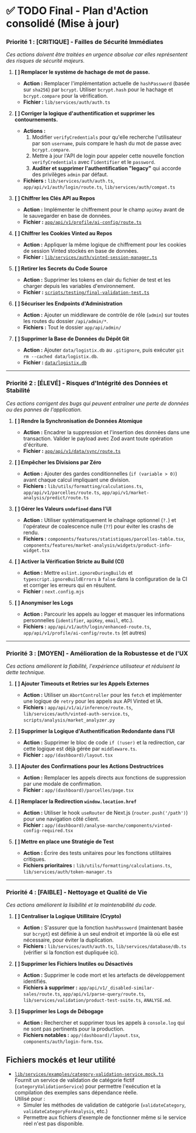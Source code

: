 # ✅ TODO Final - Plan d'Action consolidé (Mise à jour)

### Priorité 1 : [CRITIQUE] - Failles de Sécurité Immédiates

*Ces actions doivent être traitées en urgence absolue car elles représentent des risques de sécurité majeurs.*

1. **[ ] Remplacer le système de hachage de mot de passe.**
    - **Action :** Remplacer l'implémentation actuelle de `hashPassword` (basée sur `sha256`) par `bcrypt`. Utiliser `bcrypt.hash` pour le hachage et `bcrypt.compare` pour la vérification.
    - **Fichier :** `lib/services/auth/auth.ts`

2. **[ ] Corriger la logique d'authentification et supprimer les contournements.**
    - **Actions :**
        1. Modifier `verifyCredentials` pour qu'elle recherche l'utilisateur par son `username`, puis compare le hash du mot de passe avec `bcrypt.compare`.
        2. Mettre à jour l'API de login pour appeler cette nouvelle fonction `verifyCredentials` avec l'`identifier` et le `password`.
        3. **Auditer et supprimer l'authentification "legacy"** qui accorde des privilèges `admin` par défaut.
    - **Fichiers :** `lib/services/auth/auth.ts`, `app/api/v1/auth/login/route.ts`, `lib/services/auth/compat.ts`

3. **[ ] Chiffrer les Clés API au Repos**
    - **Action :** Implémenter le chiffrement pour le champ `apiKey` avant de le sauvegarder en base de données.
    - **Fichier :** [`app/api/v1/profile/ai-config/route.ts`](app/api/v1/profile/ai-config/route.ts:1)

4. **[ ] Chiffrer les Cookies Vinted au Repos**
    - **Action :** Appliquer la même logique de chiffrement pour les cookies de session Vinted stockés en base de données.
    - **Fichier :** [`lib/services/auth/vinted-session-manager.ts`](lib/services/auth/vinted-session-manager.ts:1)

5. **[ ] Retirer les Secrets du Code Source**
    - **Action :** Supprimer les tokens en clair du fichier de test et les charger depuis les variables d'environnement.
    - **Fichier :** [`scripts/testing/final-validation-test.ts`](scripts/testing/final-validation-test.ts:1)

6. **[ ] Sécuriser les Endpoints d'Administration**
    - **Action :** Ajouter un middleware de contrôle de rôle (`admin`) sur toutes les routes du dossier `/api/admin/*`.
    - **Fichiers :** Tout le dossier `app/api/admin/`

7. **[ ] Supprimer la Base de Données du Dépôt Git**
    - **Action :** Ajouter `data/logistix.db` au `.gitignore`, puis exécuter `git rm --cached data/logistix.db`.
    - **Fichier :** [`data/logistix.db`](data/logistix.db:1)

---

### Priorité 2 : [ÉLEVÉ] - Risques d'Intégrité des Données et Stabilité

*Ces actions corrigent des bugs qui peuvent entraîner une perte de données ou des pannes de l'application.*

1. **[ ] Rendre la Synchronisation de Données Atomique**
    - **Action :** Encadrer la suppression et l'insertion des données dans une transaction. Valider le payload avec Zod avant toute opération d'écriture.
    - **Fichier :** [`app/api/v1/data/sync/route.ts`](app/api/v1/data/sync/route.ts:1)

2. **[ ] Empêcher les Divisions par Zéro**
    - **Action :** Ajouter des gardes conditionnelles (`if (variable > 0)`) avant chaque calcul impliquant une division.
    - **Fichiers :** `lib/utils/formatting/calculations.ts`, `app/api/v1/parcelles/route.ts`, `app/api/v1/market-analysis/predict/route.ts`

3. **[ ] Gérer les Valeurs `undefined` dans l'UI**
    - **Action :** Utiliser systématiquement le chaînage optionnel (`?.`) et l'opérateur de coalescence nulle (`??`) pour éviter les crashs de rendu.
    - **Fichiers :** `components/features/statistiques/parcelles-table.tsx`, `components/features/market-analysis/widgets/product-info-widget.tsx`

4. **[ ] Activer la Vérification Stricte au Build (CI)**
    - **Action :** Mettre `eslint.ignoreDuringBuilds` et `typescript.ignoreBuildErrors` à `false` dans la configuration de la CI et corriger les erreurs qui en résultent.
    - **Fichier :** `next.config.mjs`

5. **[ ] Anonymiser les Logs**
    - **Action :** Parcourir les appels au logger et masquer les informations personnelles (`identifier`, `apiKey`, `email`, etc.).
    - **Fichiers :** `app/api/v1/auth/login/enhanced-route.ts`, `app/api/v1/profile/ai-config/route.ts` (et autres)

---

### Priorité 3 : [MOYEN] - Amélioration de la Robustesse et de l'UX

*Ces actions améliorent la fiabilité, l'expérience utilisateur et réduisent la dette technique.*

1. **[ ] Ajouter Timeouts et Retries sur les Appels Externes**
    - **Action :** Utiliser un `AbortController` pour les `fetch` et implémenter une logique de `retry` pour les appels aux API Vinted et IA.
    - **Fichiers :** `app/api/v1/ai/inference/route.ts`, `lib/services/auth/vinted-auth-service.ts`, `scripts/analysis/market_analyzer.py`

2. **[ ] Supprimer la Logique d'Authentification Redondante dans l'UI**
    - **Action :** Supprimer le bloc de code `if (!user)` et la redirection, car cette logique est déjà gérée par `middleware.ts`.
    - **Fichier :** `app/(dashboard)/layout.tsx`

3. **[ ] Ajouter des Confirmations pour les Actions Destructrices**
    - **Action :** Remplacer les appels directs aux fonctions de suppression par une modale de confirmation.
    - **Fichier :** `app/(dashboard)/parcelles/page.tsx`

4. **[ ] Remplacer la Redirection `window.location.href`**
    - **Action :** Utiliser le hook `useRouter` de Next.js (`router.push('/path')`) pour une navigation côté client.
    - **Fichier :** `app/(dashboard)/analyse-marche/components/vinted-config-required.tsx`

5. **[ ] Mettre en place une Stratégie de Test**
    - **Action :** Écrire des tests unitaires pour les fonctions utilitaires critiques.
    - **Fichiers prioritaires :** `lib/utils/formatting/calculations.ts`, `lib/services/auth/token-manager.ts`

---

### Priorité 4 : [FAIBLE] - Nettoyage et Qualité de Vie

*Ces actions améliorent la lisibilité et la maintenabilité du code.*

1. **[ ] Centraliser la Logique Utillitaire (Crypto)**
    - **Action :** S'assurer que la fonction `hashPassword` (maintenant basée sur `bcrypt`) est définie à un seul endroit et importée là où elle est nécessaire, pour éviter la duplication.
    - **Fichiers :** `lib/services/auth/auth.ts`, `lib/services/database/db.ts` (vérifier si la fonction est dupliquée ici).

2. **[ ] Supprimer les Fichiers Inutiles ou Désactivés**
    - **Action :** Supprimer le code mort et les artefacts de développement identifiés.
    - **Fichiers à supprimer :** `app/api/v1/_disabled-similar-sales/route.ts`, `app/api/v1/parse-query/route.ts`, `lib/services/validation/product-test-suite.ts`, `ANALYSE.md`.

3. **[ ] Supprimer les Logs de Débogage**
    - **Action :** Rechercher et supprimer tous les appels à `console.log` qui ne sont pas pertinents pour la production.
    - **Fichiers notables :** `app/(dashboard)/layout.tsx`, `components/auth/login-form.tsx`.

## Fichiers mockés et leur utilité

- [`lib/services/examples/category-validation-service.mock.ts`](lib/services/examples/category-validation-service.mock.ts:1)  
  Fournit un service de validation de catégorie fictif (`categoryValidationService`) pour permettre l'exécution et la compilation des exemples sans dépendance réelle.  
  Utilisé pour :  
  - Simuler les méthodes de validation de catégorie (`validateCategory`, `validateCategoryForAnalysis`, etc.)
  - Permettre aux fichiers d'exemple de fonctionner même si le service réel n'est pas disponible.